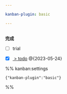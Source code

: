 ```yaml
---

kanban-plugin: basic

---
```


## 

**完成**
- [ ] trial
- [x] [ > todo](kanban/.md#todo) @{2023-05-24}




%% kanban:settings
```
{"kanban-plugin":"basic"}
```
%%